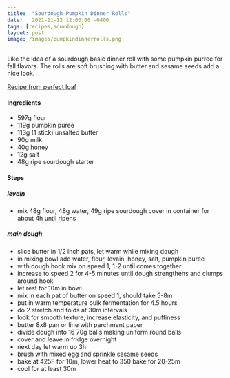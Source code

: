 ```yaml
---
title:  "Sourdough Pumpkin Dinner Rolls"
date:   2021-11-12 12:00:00 -0400
tags: [recipes,sourdough]
layout: post
image: /images/pumpkindinnerrolls.png
---
```


Like the idea of a sourdough basic dinner roll with some pumpkin purree for fall flavors.  The rolls are soft brushing with butter and sesame seeds add a nice look.

[Recipe from perfect loaf](https://www.theperfectloaf.com/sourdough-pumpkin-dinner-rolls/)

#### Ingredients
- 597g flour
- 119g pumpkin puree
- 113g (1 stick) unsalted butter
- 90g milk
- 40g honey
- 12g salt
- 48g ripe sourdough starter

#### Steps
##### levain
- mix 48g flour, 48g water, 49g ripe sourdough cover in container for about 4h until ripens
##### main dough
- slice butter in 1/2 inch pats, let warm while mixing dough
- in mixing bowl add water, flour, levain, honey, salt, pumpkin puree
- with dough hook mix on speed 1, 1-2 until comes together
- increase to speed 2 for 4-5 minutes until dough strengthens and clumps around hook
- let rest for 10m in bowl
- mix in each pat of butter on speed 1, should take 5-8m
- put in warm temperature bulk fermentation for 4.5 hours
- do 2 stretch and folds at 30m intervals
- look for smooth texture, increase elasticity, and puffiness
- butter 8x8 pan or line with parchment paper
- divide dough into 16 70g balls making uniform round balls
- cover and leave in fridge overnight
- next day let warm up 3h
- brush with mixed egg and sprinkle sesame seeds
- bake at 425F for 10m, lower heat to 350 bake for 20-25m
- cool for at least 30m